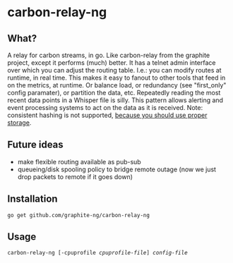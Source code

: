 carbon-relay-ng
===============

What?
-----

A relay for carbon streams, in go.
Like carbon-relay from the graphite project, except it performs (much) better.
It has a telnet admin interface over which you can adjust the routing table.
I.e.: you can modify routes at runtime, in real time.  This makes it easy to fanout to other tools that feed in on the metrics, at runtime.
Or balance load, or redundancy (see "first_only" config paramater), or partition the data, etc.
Repeatedly reading the most recent data points in a Whisper file is silly.  This pattern allows alerting and event processing systems to act on the data as it is received.
Note: consistent hashing is not supported, [because you should use proper storage](http://dieter.plaetinck.be/on-graphite-whisper-and-influxdb.html).


Future ideas
------------
* make flexible routing available as pub-sub
* queueing/disk spooling policy to bridge remote outage (now we just drop packets to remote if it goes down)


Installation
------------

    go get github.com/graphite-ng/carbon-relay-ng

Usage
-----

<pre><code>carbon-relay-ng [-cpuprofile <em>cpuprofile-file</em>] <em>config-file</em></code></pre>

